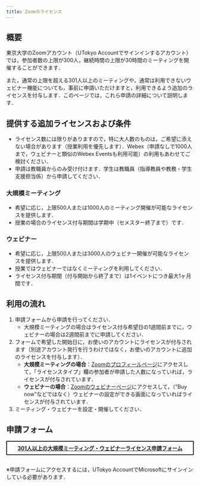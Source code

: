 ```yaml
---
title: Zoomのライセンス
---
```


## 概要

東京大学のZoomアカウント（UTokyo Accountでサインインするアカウント）では，参加者数の上限が300人，継続時間の上限が30時間のミーティングを開催することができます．

また，通常の上限を超える301人以上のミーティングや，通常は利用できないウェビナー機能についても，事前に申請いただけますと，利用できるよう追加のライセンスを付与します．このページでは，これら申請の詳細について説明します．

## 提供する追加ライセンスおよび条件

- ライセンス数には限りがありますので，特に大人数のものは，ご希望に添えない場合があります（授業利用を優先します）．Webex（申請なしで1000人まで，ウェビナーと類似のWebex Eventsも利用可能）の利用もあわせてご検討ください．
- 申請は教職員からのみ受け付けます．学生は教職員（指導教員や教務・学生支援担当係）から申請してください．

### 大規模ミーティング

- 希望に応じ，上限500人または1000人のミーティング開催が可能なライセンスを提供します．
- 授業の場合のライセンス付与期間は学期中（セメスター終了まで）です．

### ウェビナー

- 希望に応じ，上限500人または3000人のウェビナー開催が可能なライセンスを提供します．
- 授業ではウェビナーではなくミーティングを利用してください．
- ライセンス付与期間（付与開始から終了まで）は1イベントにつき最大1ヶ月間です．

## 利用の流れ

1. 申請フォームから申請を行ってください．
    - 大規模ミーティングの場合はライセンス付与希望日の1週間前までに，ウェビナーの場合は2週間前までに申請してください．
1. フォームで希望した開始日に，お使いのアカウントにライセンスが付与されます（別途アカウント発行を行うわけではなく，お使いのアカウントに追加のライセンスを付与します）．
    - **大規模ミーティングの場合**：[Zoomのプロフィールページ](https://u-tokyo-ac-jp.zoom.us/profile)にアクセスして，「ライセンスタイプ」欄の参加者が申請した人数になっていれば，ライセンスが付与されています．
    - **ウェビナーの場合**：[Zoomのウェビナーページ](https://u-tokyo-ac-jp.zoom.us/webinar/)にアクセスして，（“Buy now”などではなく）ウェビナーの設定ができる画面になっていればライセンスが付与されています．
1. ミーティング・ウェビナーを設定・開催してください．

## 申請フォーム

<div style="border: 2px solid currentcolor; margin: 1em 0 2em; padding: 0.5em; font-weight: bold; text-align: center;">
<a href="https://forms.office.com/Pages/ResponsePage.aspx?id=T6978HAr10eaAgh1yvlMhAOryJfPzL1FjzXqqqmbJCVUNFdHNUlYR1ZFNkdSUTRGVVBPWVc3NlRYTC4u">301人以上の大規模ミーティング・ウェビナーライセンス申請フォーム</a>
</div>

※申請フォームにアクセスするには，UTokyo AccountでMicrosoftにサインインしている必要があります．
